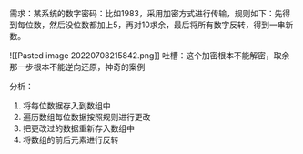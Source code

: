需求：某系统的数字密码：比如1983，采用加密方式进行传输，规则如下：先得到每位数，然后没位数都加上5，再对10求余，最后将所有数字反转，得到一串新数。

![[Pasted image 20220708215842.png]]
吐槽：这个加密根本不能解密，取余那一步根本不能逆向还原，神奇的案例

分析：
1. 将每位数据存入到数组中
2. 遍历数组每位数据按照规则进行更改
3. 把更改过的数据重新存入数组中
4. 将数组的前后元素进行反转

